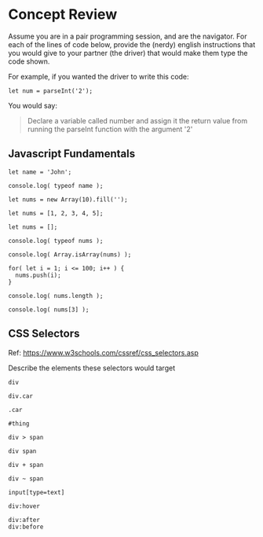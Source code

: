 # Concept Review

Assume you are in a pair programming session, and are the navigator.  For each of the lines of code below, provide the (nerdy) english instructions that you would give to your partner (the driver) that would make them type the code shown.

For example, if you wanted the driver to write this code:

```
let num = parseInt('2');
```

You would say:
> Declare a variable called number and assign it the return value from running the parseInt function with the argument '2'


## Javascript Fundamentals

```
let name = 'John';
```

```
console.log( typeof name );
```

```
let nums = new Array(10).fill('');
```

```
let nums = [1, 2, 3, 4, 5];
```

```
let nums = [];
```

```
console.log( typeof nums );
```

```
console.log( Array.isArray(nums) );
```

```
for( let i = 1; i <= 100; i++ ) {
  nums.push(i);
}
```

```
console.log( nums.length );
```

```
console.log( nums[3] );
```

## CSS Selectors
Ref: https://www.w3schools.com/cssref/css_selectors.asp

Describe the elements these selectors would target

```
div
```

```
div.car
```

```
.car
```

```
#thing
```

```
div > span
```

```
div span
```

```
div + span
```

```
div ~ span
```

```
input[type=text]
```

```
div:hover
```

```
div:after
div:before
```

